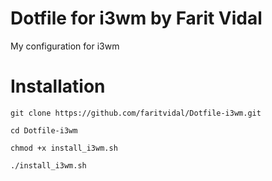 # Dotfile for i3wm by Farit Vidal
My configuration for i3wm

# Installation
```
git clone https://github.com/faritvidal/Dotfile-i3wm.git

cd Dotfile-i3wm

chmod +x install_i3wm.sh

./install_i3wm.sh
```
